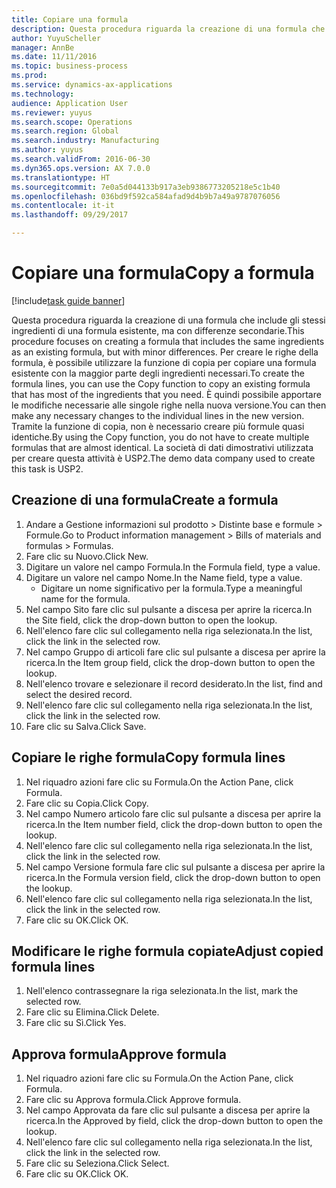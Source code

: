 ```yaml
--- 
title: Copiare una formula
description: Questa procedura riguarda la creazione di una formula che include gli stessi ingredienti di una formula esistente, ma con differenze secondarie.
author: YuyuScheller
manager: AnnBe
ms.date: 11/11/2016
ms.topic: business-process
ms.prod: 
ms.service: dynamics-ax-applications
ms.technology: 
audience: Application User
ms.reviewer: yuyus
ms.search.scope: Operations
ms.search.region: Global
ms.search.industry: Manufacturing
ms.author: yuyus
ms.search.validFrom: 2016-06-30
ms.dyn365.ops.version: AX 7.0.0
ms.translationtype: HT
ms.sourcegitcommit: 7e0a5d044133b917a3eb9386773205218e5c1b40
ms.openlocfilehash: 036bd9f592ca584afad9d4b9b7a49a9787076056
ms.contentlocale: it-it
ms.lasthandoff: 09/29/2017

---
```

# <a name="copy-a-formula"></a><span data-ttu-id="70794-103">Copiare una formula</span><span class="sxs-lookup"><span data-stu-id="70794-103">Copy a formula</span></span>

[!include[task guide banner](../../includes/task-guide-banner.md)]

<span data-ttu-id="70794-104">Questa procedura riguarda la creazione di una formula che include gli stessi ingredienti di una formula esistente, ma con differenze secondarie.</span><span class="sxs-lookup"><span data-stu-id="70794-104">This procedure focuses on creating a formula that includes the same ingredients as an existing formula, but with minor differences.</span></span> <span data-ttu-id="70794-105">Per creare le righe della formula, è possibile utilizzare la funzione di copia per copiare una formula esistente con la maggior parte degli ingredienti necessari.</span><span class="sxs-lookup"><span data-stu-id="70794-105">To create the formula lines, you can use the Copy function to copy an existing formula that has most of the ingredients that you need.</span></span> <span data-ttu-id="70794-106">È quindi possibile apportare le modifiche necessarie alle singole righe nella nuova versione.</span><span class="sxs-lookup"><span data-stu-id="70794-106">You can then make any necessary changes to the individual lines in the new version.</span></span> <span data-ttu-id="70794-107">Tramite la funzione di copia, non è necessario creare più formule quasi identiche.</span><span class="sxs-lookup"><span data-stu-id="70794-107">By using the Copy function, you do not have to create multiple formulas that are almost identical.</span></span> <span data-ttu-id="70794-108">La società di dati dimostrativi utilizzata per creare questa attività è USP2.</span><span class="sxs-lookup"><span data-stu-id="70794-108">The demo data company used to create this task is USP2.</span></span>


## <a name="create-a-formula"></a><span data-ttu-id="70794-109">Creazione di una formula</span><span class="sxs-lookup"><span data-stu-id="70794-109">Create a formula</span></span>
1. <span data-ttu-id="70794-110">Andare a Gestione informazioni sul prodotto > Distinte base e formule > Formule.</span><span class="sxs-lookup"><span data-stu-id="70794-110">Go to Product information management > Bills of materials and formulas > Formulas.</span></span>
2. <span data-ttu-id="70794-111">Fare clic su Nuovo.</span><span class="sxs-lookup"><span data-stu-id="70794-111">Click New.</span></span>
3. <span data-ttu-id="70794-112">Digitare un valore nel campo Formula.</span><span class="sxs-lookup"><span data-stu-id="70794-112">In the Formula field, type a value.</span></span>
4. <span data-ttu-id="70794-113">Digitare un valore nel campo Nome.</span><span class="sxs-lookup"><span data-stu-id="70794-113">In the Name field, type a value.</span></span>
    * <span data-ttu-id="70794-114">Digitare un nome significativo per la formula.</span><span class="sxs-lookup"><span data-stu-id="70794-114">Type a meaningful name for the formula.</span></span>  
5. <span data-ttu-id="70794-115">Nel campo Sito fare clic sul pulsante a discesa per aprire la ricerca.</span><span class="sxs-lookup"><span data-stu-id="70794-115">In the Site field, click the drop-down button to open the lookup.</span></span>
6. <span data-ttu-id="70794-116">Nell'elenco fare clic sul collegamento nella riga selezionata.</span><span class="sxs-lookup"><span data-stu-id="70794-116">In the list, click the link in the selected row.</span></span>
7. <span data-ttu-id="70794-117">Nel campo Gruppo di articoli fare clic sul pulsante a discesa per aprire la ricerca.</span><span class="sxs-lookup"><span data-stu-id="70794-117">In the Item group field, click the drop-down button to open the lookup.</span></span>
8. <span data-ttu-id="70794-118">Nell'elenco trovare e selezionare il record desiderato.</span><span class="sxs-lookup"><span data-stu-id="70794-118">In the list, find and select the desired record.</span></span>
9. <span data-ttu-id="70794-119">Nell'elenco fare clic sul collegamento nella riga selezionata.</span><span class="sxs-lookup"><span data-stu-id="70794-119">In the list, click the link in the selected row.</span></span>
10. <span data-ttu-id="70794-120">Fare clic su Salva.</span><span class="sxs-lookup"><span data-stu-id="70794-120">Click Save.</span></span>

## <a name="copy-formula-lines"></a><span data-ttu-id="70794-121">Copiare le righe formula</span><span class="sxs-lookup"><span data-stu-id="70794-121">Copy formula lines</span></span>
1. <span data-ttu-id="70794-122">Nel riquadro azioni fare clic su Formula.</span><span class="sxs-lookup"><span data-stu-id="70794-122">On the Action Pane, click Formula.</span></span>
2. <span data-ttu-id="70794-123">Fare clic su Copia.</span><span class="sxs-lookup"><span data-stu-id="70794-123">Click Copy.</span></span>
3. <span data-ttu-id="70794-124">Nel campo Numero articolo fare clic sul pulsante a discesa per aprire la ricerca.</span><span class="sxs-lookup"><span data-stu-id="70794-124">In the Item number field, click the drop-down button to open the lookup.</span></span>
4. <span data-ttu-id="70794-125">Nell'elenco fare clic sul collegamento nella riga selezionata.</span><span class="sxs-lookup"><span data-stu-id="70794-125">In the list, click the link in the selected row.</span></span>
5. <span data-ttu-id="70794-126">Nel campo Versione formula fare clic sul pulsante a discesa per aprire la ricerca.</span><span class="sxs-lookup"><span data-stu-id="70794-126">In the Formula version field, click the drop-down button to open the lookup.</span></span>
6. <span data-ttu-id="70794-127">Nell'elenco fare clic sul collegamento nella riga selezionata.</span><span class="sxs-lookup"><span data-stu-id="70794-127">In the list, click the link in the selected row.</span></span>
7. <span data-ttu-id="70794-128">Fare clic su OK.</span><span class="sxs-lookup"><span data-stu-id="70794-128">Click OK.</span></span>

## <a name="adjust-copied-formula-lines"></a><span data-ttu-id="70794-129">Modificare le righe formula copiate</span><span class="sxs-lookup"><span data-stu-id="70794-129">Adjust copied formula lines</span></span>
1. <span data-ttu-id="70794-130">Nell'elenco contrassegnare la riga selezionata.</span><span class="sxs-lookup"><span data-stu-id="70794-130">In the list, mark the selected row.</span></span>
2. <span data-ttu-id="70794-131">Fare clic su Elimina.</span><span class="sxs-lookup"><span data-stu-id="70794-131">Click Delete.</span></span>
3. <span data-ttu-id="70794-132">Fare clic su Sì.</span><span class="sxs-lookup"><span data-stu-id="70794-132">Click Yes.</span></span>

## <a name="approve-formula"></a><span data-ttu-id="70794-133">Approva formula</span><span class="sxs-lookup"><span data-stu-id="70794-133">Approve formula</span></span>
1. <span data-ttu-id="70794-134">Nel riquadro azioni fare clic su Formula.</span><span class="sxs-lookup"><span data-stu-id="70794-134">On the Action Pane, click Formula.</span></span>
2. <span data-ttu-id="70794-135">Fare clic su Approva formula.</span><span class="sxs-lookup"><span data-stu-id="70794-135">Click Approve formula.</span></span>
3. <span data-ttu-id="70794-136">Nel campo Approvata da fare clic sul pulsante a discesa per aprire la ricerca.</span><span class="sxs-lookup"><span data-stu-id="70794-136">In the Approved by field, click the drop-down button to open the lookup.</span></span>
4. <span data-ttu-id="70794-137">Nell'elenco fare clic sul collegamento nella riga selezionata.</span><span class="sxs-lookup"><span data-stu-id="70794-137">In the list, click the link in the selected row.</span></span>
5. <span data-ttu-id="70794-138">Fare clic su Seleziona.</span><span class="sxs-lookup"><span data-stu-id="70794-138">Click Select.</span></span>
6. <span data-ttu-id="70794-139">Fare clic su OK.</span><span class="sxs-lookup"><span data-stu-id="70794-139">Click OK.</span></span>


